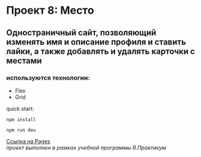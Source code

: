 # Проект 8: Место

## Одностраничный сайт, позволяющий изменять имя и описание профиля и ставить лайки, а также добавлять и удалять карточки с местами

### используются технологии:

* Flex
* Grid

quick start:

`npm install`

`npm run dev`


[Ссылка на Pages](https://dmitry-filippov.github.io/mesto/)  
*проект выполнен в рамках учебной программы Я.Практикум*

